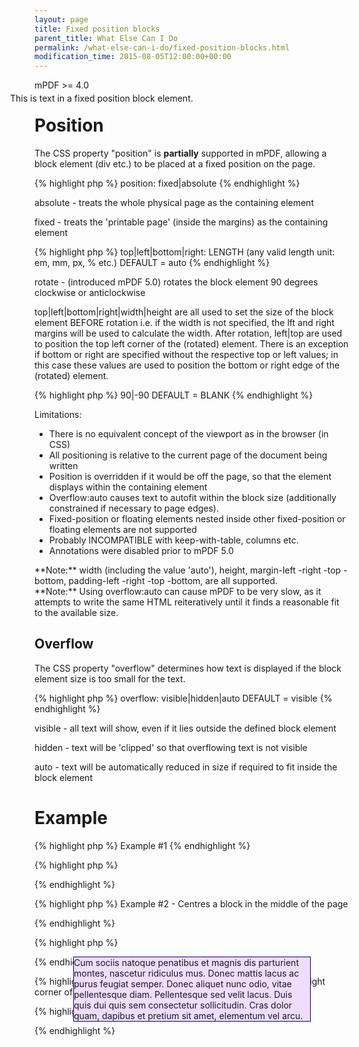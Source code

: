 ```yaml
---
layout: page
title: Fixed position blocks
parent_title: What Else Can I Do
permalink: /what-else-can-i-do/fixed-position-blocks.html
modification_time: 2015-08-05T12:00:00+00:00
---
```


mPDF &gt;= 4.0

# Position

The CSS property "position" is **partially** supported in mPDF, allowing a block element (div etc.) to be placed at a fixed position on the page.

{% highlight php %}
position: fixed|absolute
{% endhighlight %}

<span class="parameter">absolute</span> - treats the whole physical page as the containing element

<span class="parameter">fixed</span> - treats the 'printable page' (inside the margins) as the containing element

{% highlight php %}
top|left|bottom|right: LENGTH (any valid length unit: em, mm, px, % etc.) DEFAULT = auto
{% endhighlight %}

<span class="parameter">rotate</span> - (introduced mPDF 5.0) rotates the block element 90 degrees clockwise or anticlockwise

top|left|bottom|right|width|height are all used to set the size of the block element BEFORE rotation i.e. if the width is not specified, the lft and right margins will be used to calculate the width. After rotation, left|top are used to position the top left corner of the (rotated) element. There is an exception if bottom or right are specified without the respective top or left values; in this case these values are used to position the bottom or right edge of the (rotated) element.

{% highlight php %}
90|-90 DEFAULT = BLANK
{% endhighlight %}

Limitations:

<ul>
<li>There is no equivalent concept of the viewport as in the browser (in CSS)</li>
<li>All positioning is relative to the current page of the document being written

</li>
<li>Position is overridden if it would be off the page, so that the element displays within the containing element

</li>
<li>Overflow:auto causes text to autofit within the block size (additionally constrained if necessary to page edges).

</li>
<li>Fixed-position or floating elements nested inside other fixed-position or floating elements are not supported</li>
<li>Probably INCOMPATIBLE with keep-with-table, columns etc.</li>
<li>Annotations were disabled prior to mPDF 5.0

</li>
</ul>

<div class="alert alert-info" role="alert">**Note:** width (including the value 'auto'), height, margin-left -right -top -bottom, padding-left -right -top -bottom, are all supported.</div>

<div class="alert alert-info" role="alert">**Note:** Using overflow:auto can cause mPDF to be very slow, as it attempts to write the same HTML reiteratively until it finds a reasonable fit to the available size.</div>

## Overflow

The CSS property "overflow" determines how text is displayed if the block element size is too small for the text.

{% highlight php %}
overflow: visible|hidden|auto  DEFAULT = visible
{% endhighlight %}

<span class="parameter">visible</span> - all text will show, even if it lies outside the defined block element

<span class="parameter">hidden</span> - text will be 'clipped' so that overflowing text is not visible

<span class="parameter">auto</span> - text will be automatically reduced in size if required to fit inside the block element

# Example

{% highlight php %}
Example #1
{% endhighlight %}

{% highlight php %}
<div style="position: absolute; top: 50mm; left: 50mm; width: 100mm;">

This is text in a fixed position block element.

</div>
{% endhighlight %}

{% highlight php %}
Example #2 - Centres a block in the middle of the page

{% endhighlight %}

{% highlight php %}
<style>

.myfixed {

    position: absolute;

    overflow: visible;

    left: 0;

    right: 0;

    width: 100mm;   /* you must specify a width */

    margin-top: auto;

    margin-bottom: auto;

    margin-left: auto;

    margin-right: auto;

    border: 1px solid #000088;

    background-color: #EEDDFF;

}

</style>

<div class="myfixed">Cum sociis natoque penatibus et magnis dis parturient montes, nascetur ridiculus mus. Donec mattis lacus ac purus feugiat semper. Donec aliquet nunc odio, vitae pellentesque diam. Pellentesque sed velit lacus. Duis quis dui quis sem consectetur sollicitudin. Cras dolor quam, dapibus et pretium sit amet, elementum vel arcu.</div>
{% endhighlight %}

{% highlight php %}
Example #3 - Rotated barcode at the bottom right corner of the page
{% endhighlight %}

{% highlight php %}
<div style="position: fixed; right: 0mm; bottom: 0mm; rotate: -90;">

<barcode code="978-0-9542246-0" class="barcode" />

</div>
{% endhighlight %}

